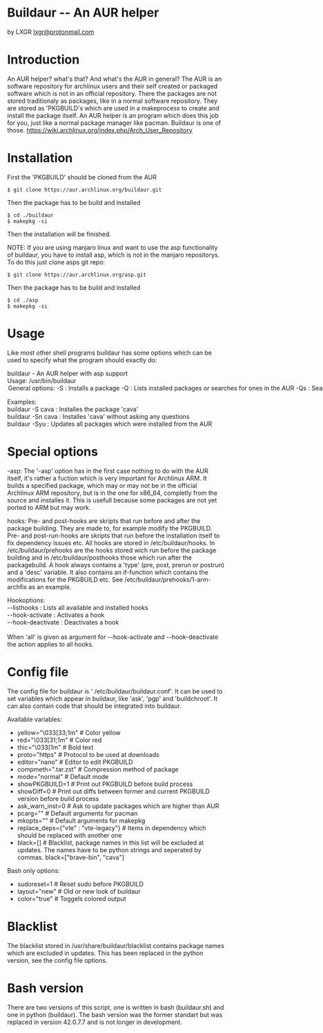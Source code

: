 # Buildaur -- An AUR helper
by LXGR <lxgr@protonmail.com>

# Introduction

An AUR helper? what's that? And what's the AUR in general?
The AUR is an software repository for archlinux users and their self created or packaged software which is not in an official repository. There the packages are not stored traditionaly as packages, like in a normal software repository. They are stored as 'PKGBUILD's which are used in a makeprocess to create and install the package itself.
An AUR helper is an program which does this job for you, just like a normal package manager like pacman.
Buildaur is one of those.
https://wiki.archlinux.org/index.php/Arch_User_Repository

# Installation

First the 'PKGBUILD' should be cloned from the AUR
```shell
$ git clone https://aur.archlinux.org/buildaur.git
```
Then the package has to be build and installed
```shell
$ cd ./buildaur
$ makepkg -si
```
Then the installation will be finished.

NOTE: If you are using manjaro linux and want to use the asp functionality of buildaur, you have to install asp, which is not in the manjaro repositorys.
To do this just clone asps git repo:
```shell
$ git clone https://aur.archlinux.org/asp.git
```
Then the package has to be build and installed
```shell
$ cd ./asp
$ makepkg -si
```
# Usage

Like most other shell programs buildaur has some options which can be used to specify what the program should exactly do:

buildaur - An AUR helper with asp support<br>
Usage: /usr/bin/buildaur <option> <string><br>
   General options:<br>
      -S                : Installs a package<br>
      -Q                : Lists installed packages or searches for ones in the AUR<br>
      -Qs               : Search the AUR<br>
      -Qi               : Gives detailed package information<br>
      -Syu              : Updates all AUR packages<br>
      -asp              : Builds a package from source using asp (usefull for archlinux arm)<br>
      -aspyu            : Updates all asp packages (usefull for archlinux arm)<br>
      --show            : Shows the PKGBUILD of a given package<br>
      --clear           : Cleanes build dir<br>
      -v|--version      : Displays version of this program<br>
      -l|--license      : Displays license of this program<br>
      --make-chroot     : Creates a chroot dir which can be used for building packages<br>
      --about           : Displays an about text<br>
<br>
   Additional options for -S,-R,-Syu,-asp,-aspyu:<br>
      n                 : Doesn't ask questions<br>
      spgp              : Skips pgp checks of sourcecode<br>
      ch                : Builds the package in a clean chroot (you may run into some problems using this on archlinux arm!)<br>
      di                : Just builds the package<br>
      co                : Toggles colored output on and off<br>
      dlf               : Pulls dependencies from PKGBUILD<br>
      git               : Updates all -git packages at updates<br>
<br>
<br>
   Additional options for --show:<br>
      --diff            : Outputs diff between current pkgbuildver and former pkgbuildver<br>
<br>
   Additional options for -Q,-Qs<br>
      q                 : Just outputs pknames and vers<br>
      qq                : JUST outputs pknames<br>
      --by              : Defines the value that should be searched by (values: name name-desc maintainer depends makedepends optdepends checkdepends)<br>
<br>
   Hookoptions:<br>
      --listhooks       : Lists all available and installed hooks<br>
      --hook-activate   : Activates a hook<br>
      --hook-deactivate : Deactivates a hook<br>
<br>
   Help options:<br>
      -h|--help         : Displays this help-dialog<br>
<br>

Examples:<br>
    buildaur -S cava    : Installes the package 'cava'<br>
    buildaur -Sn cava   : Installes 'cava' without asking any questions<br>
    buildaur -Syu       : Updates all packages which were installed from the AUR<br>

# Special options

-asp:
  The '-asp' option has in the first case nothing to do with the AUR itself, it's rather a fuction which is very important for Archlinux ARM.
  It builds a specified package, which may or may not be in the official Archlinux ARM repository, but is in the one for x86_64, completly from the source and installes it. This is usefull because some packages are not yet ported to ARM but may work.

hooks:
  Pre- and post-hooks are skripts that run before and after the package building.
  They are made to, for example modify the PKGBUILD.
  Pre- and post-run-hooks are skripts that run before the installation itself to fix dependency issues etc.
  All hooks are stored in /etc/buildaur/hooks.
  In /etc/buildaur/prehooks are the hooks stored wich run before the package building
  and in /etc/buildaur/posthooks those which run after the packagebuild.
  A hook always contains a 'type' (pre, post, prerun or postrun) and a 'desc' variable.
  It also contains an if-function which contains the modifications for the PKGBUILD etc.
  See /etc/buildaur/prehooks/1-arm-archfix as an example.

  Hookoptions:<br>
     --listhooks       : Lists all available and installed hooks<br>
     --hook-activate   : Activates a hook<br>
     --hook-deactivate : Deactivates a hook<br><br>
     When 'all' is given as argument for --hook-activate and --hook-deactivate the action applies to all hooks.

# Config file

The config file for buildaur is ' /etc/buildaur/buildaur.conf'. It can be used to set variables which appear in buildaur, like 'ask', 'pgp' and 'buildchroot'. It can also contain code that should be integrated into buildaur.

Available variables:
- yellow="\033[33;1m" # Color yellow
- red="\033[31;1m" # Color red
- thic="\033[1m" # Bold text
- proto="https" # Protocol to be used at downloads
- editor="nano" # Editor to edit PKGBUILD
- compmeth=".tar.zst" # Compression method of package
- mode="normal" # Default mode
- showPKGBUILD=1 # Print out PKGBUILD before build process
- showDiff=0 # Print out diffs between former and current PKGBUILD version before build process
- ask_warn_inst=0 # Ask to update packages which are higher than AUR
- pcarg="" # Default arguments for pacman
- mkopts="" # Default arguments for makepkg
- replace_deps={"vte" : "vte-legacy"} # Items in dependency which should be replaced with another one
- black=[] # Blacklist, package names in this list will be excluded at updates. The names have to be python strings and seperated by commas. black=["brave-bin", "cava"]

Bash only options:
- sudoreset=1 # Reset sudo before PKGBUILD
- layout="new" # Old or new look of buildaur
- color="true" # Toggels colored output

# Blacklist

The blacklist stored in /usr/share/buildaur/blacklist contains package names which are excluded in updates.
This has been replaced in the python version, see the config file options.

# Bash version

There are two versions of this script, one is written in bash (buildaur.sh) and one in python (buildaur). The bash version was the former standart but was replaced in version 42.0.7.7 and is not longer in development.
